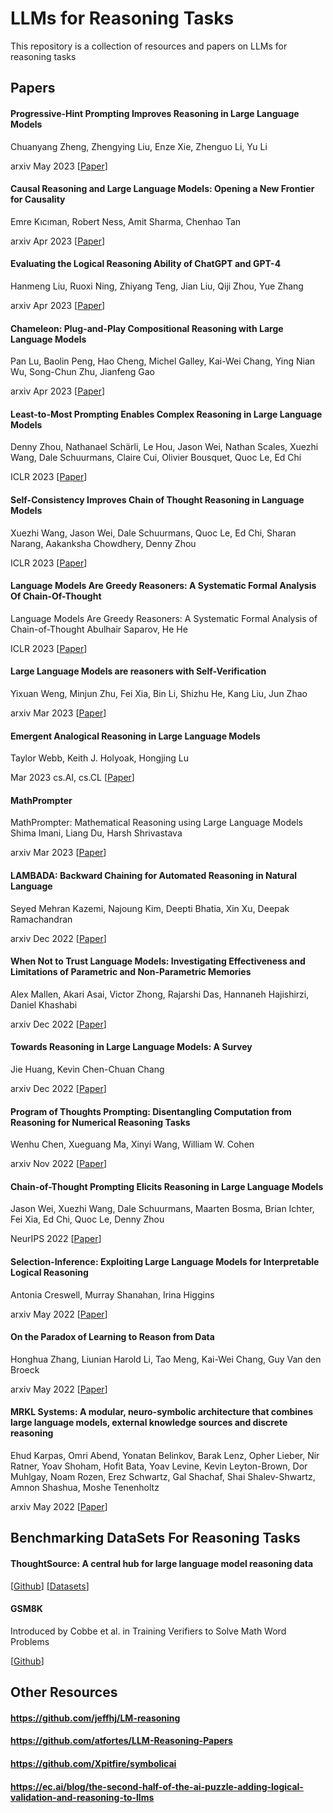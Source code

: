 <meta name="google-site-verification" content="o6EAe6Jioz-iYWcjlDJ5EnsYsaGwKOHXrb6cc0oPUwQ" />

# LLMs for Reasoning Tasks


This repository is a collection of resources and papers on LLMs for reasoning tasks


## Papers

#### Progressive-Hint Prompting Improves Reasoning in Large Language Models
Chuanyang Zheng, Zhengying Liu, Enze Xie, Zhenguo Li, Yu Li

arxiv May 2023 [[Paper](https://arxiv.org/pdf/2304.09797.pdf)] 

#### Causal Reasoning and Large Language Models: Opening a New Frontier for Causality
Emre Kıcıman, Robert Ness, Amit Sharma, Chenhao Tan

arxiv Apr 2023 [[Paper](https://arxiv.org/pdf/2305.00050.pdf)]

#### Evaluating the Logical Reasoning Ability of ChatGPT and GPT-4
Hanmeng Liu, Ruoxi Ning, Zhiyang Teng, Jian Liu, Qiji Zhou, Yue Zhang

arxiv Apr 2023 [[Paper](https://arxiv.org/pdf/2304.03439.pdf)] 

#### Chameleon: Plug-and-Play Compositional Reasoning with Large Language Models
Pan Lu, Baolin Peng, Hao Cheng, Michel Galley, Kai-Wei Chang, Ying Nian Wu, Song-Chun Zhu, Jianfeng Gao 

arxiv Apr 2023 [[Paper](https://arxiv.org/pdf/2304.09842.pdf)] 

#### Least-to-Most Prompting Enables Complex Reasoning in Large Language Models
Denny Zhou, Nathanael Schärli, Le Hou, Jason Wei, Nathan Scales, Xuezhi Wang, Dale Schuurmans, Claire Cui, Olivier Bousquet, Quoc Le, Ed Chi

ICLR 2023 [[Paper](https://arxiv.org/pdf/2205.10625.pdf)]

#### Self-Consistency Improves Chain of Thought Reasoning in Language Models
Xuezhi Wang, Jason Wei, Dale Schuurmans, Quoc Le, Ed Chi, Sharan Narang, Aakanksha Chowdhery, Denny Zhou 

ICLR 2023 [[Paper](https://arxiv.org/pdf/2203.11171.pdf)]

#### Language Models Are Greedy Reasoners: A Systematic Formal Analysis Of Chain-Of-Thought
Language Models Are Greedy Reasoners: A Systematic Formal Analysis of Chain-of-Thought
Abulhair Saparov, He He

ICLR 2023 [[Paper](https://arxiv.org/pdf/2210.01240.pdf)]

#### Large Language Models are reasoners with Self-Verification
Yixuan Weng, Minjun Zhu, Fei Xia, Bin Li, Shizhu He, Kang Liu, Jun Zhao 

arxiv Mar 2023 [[Paper](https://arxiv.org/pdf/2212.09561.pdf)]

#### Emergent Analogical Reasoning in Large Language Models
Taylor Webb, Keith J. Holyoak, Hongjing Lu

Mar 2023 cs.AI, cs.CL [[Paper](https://arxiv.org/pdf/2212.09196.pdf)]

####  MathPrompter 
MathPrompter: Mathematical Reasoning using Large Language Models
Shima Imani, Liang Du, Harsh Shrivastava

arxiv Mar 2023 [[Paper](https://arxiv.org/pdf/2303.05398.pdf)]

#### LAMBADA: Backward Chaining for Automated Reasoning in Natural Language
Seyed Mehran Kazemi, Najoung Kim, Deepti Bhatia, Xin Xu, Deepak Ramachandran 

arxiv Dec 2022 [[Paper](https://arxiv.org/pdf/2212.13894.pdf)] 

#### When Not to Trust Language Models: Investigating Effectiveness and Limitations of Parametric and Non-Parametric Memories
Alex Mallen, Akari Asai, Victor Zhong, Rajarshi Das, Hannaneh Hajishirzi, Daniel Khashabi 

arxiv Dec 2022 [[Paper](https://arxiv.org/pdf/2212.10511.pdf)]

#### Towards Reasoning in Large Language Models: A Survey
Jie Huang, Kevin Chen-Chuan Chang

arxiv Dec 2022 [[Paper](https://arxiv.org/pdf/2212.10403.pdf)]

#### Program of Thoughts Prompting: Disentangling Computation from Reasoning for Numerical Reasoning Tasks
Wenhu Chen, Xueguang Ma, Xinyi Wang, William W. Cohen

arxiv Nov 2022 [[Paper](https://arxiv.org/pdf/2211.12588.pdf)]

#### Chain-of-Thought Prompting Elicits Reasoning in Large Language Models
Jason Wei, Xuezhi Wang, Dale Schuurmans, Maarten Bosma, Brian Ichter, Fei Xia, Ed Chi, Quoc Le, Denny Zhou 

NeurIPS 2022 [[Paper](https://arxiv.org/pdf/2201.11903.pdf)]

#### Selection-Inference: Exploiting Large Language Models for Interpretable Logical Reasoning
Antonia Creswell, Murray Shanahan, Irina Higgins

arxiv May 2022 [[Paper](https://arxiv.org/pdf/2205.09712.pdf)]

#### On the Paradox of Learning to Reason from Data
Honghua Zhang, Liunian Harold Li, Tao Meng, Kai-Wei Chang, Guy Van den Broeck 

arxiv May 2022 [[Paper](https://arxiv.org/pdf/2205.11502.pdf)]

#### MRKL Systems: A modular, neuro-symbolic architecture that combines large language models, external knowledge sources and discrete reasoning
Ehud Karpas, Omri Abend, Yonatan Belinkov, Barak Lenz, Opher Lieber, Nir Ratner, Yoav Shoham, Hofit Bata, Yoav Levine, Kevin Leyton-Brown, Dor Muhlgay, Noam Rozen, Erez Schwartz, Gal Shachaf, Shai Shalev-Shwartz, Amnon Shashua, Moshe Tenenholtz

arxiv May 2022 [[Paper](https://arxiv.org/pdf/2205.00445.pdf)]

## Benchmarking DataSets For Reasoning Tasks

#### ThoughtSource: A central hub for large language model reasoning data
[[Github](https://github.com/openbiolink/thoughtsource)] 
[[Datasets](https://github.com/openbiolink/thoughtsource#available-datasets)]


#### GSM8K
Introduced by Cobbe et al. in Training Verifiers to Solve Math Word Problems

[[Github](https://github.com/openai/grade-school-math)]


## Other Resources 

#### https://github.com/jeffhj/LM-reasoning

#### https://github.com/atfortes/LLM-Reasoning-Papers

#### https://github.com/Xpitfire/symbolicai

#### https://ec.ai/blog/the-second-half-of-the-ai-puzzle-adding-logical-validation-and-reasoning-to-llms

